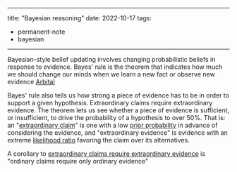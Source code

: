 
---
title: "Bayesian reasoning"
date: 2022-10-17
tags: 
- permanent-note 
- bayesian
---

Bayesian-style belief updating involves changing probabilistic beliefs in response to evidence. Bayes' rule is the theorem that indicates how much we should change our minds when we learn a new fact or observe new evidence [Arbital](https://arbital.com/p/bayes_rule/?l=1zq)

Bayes' rule also tells us how strong a piece of evidence has to be in order to support a given hypothesis. Extraordinary claims require extraordinary evidence. The theorem lets us see whether a piece of evidence is sufficient, or insufficient, to drive the probability of a hypothesis to over 50%. That is: an "[extraordinary claim](https://arbital.com/p/extraordinary_claims/)" is one with a low [prior probability](https://arbital.com/p/prior_probability/) in advance of considering the evidence, and "extraordinary evidence" is evidence with an extreme [likelihood ratio](https://arbital.com/p/relative_likelihood/) favoring the claim over its alternatives.

A corollary to [extraordinary claims require extraordinary evidence](https://arbital.com/p/bayes_extraordinary_claims/) is "ordinary claims require only ordinary evidence"